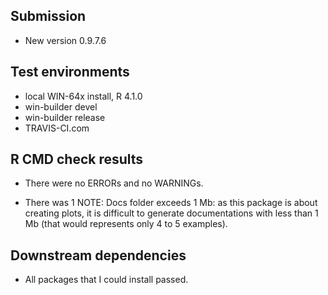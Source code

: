 ## Submission

* New version 0.9.7.6


## Test environments

* local WIN-64x install, R 4.1.0
* win-builder devel 
* win-builder release
* TRAVIS-CI.com


## R CMD check results

* There were no ERRORs and no WARNINGs.

* There was 1 NOTE: Docs folder exceeds 1 Mb: as this package
is about creating plots, it is difficult to generate documentations
with less than 1 Mb (that would represents only 4 to 5 examples). 


## Downstream dependencies

* All packages that I could install passed.

